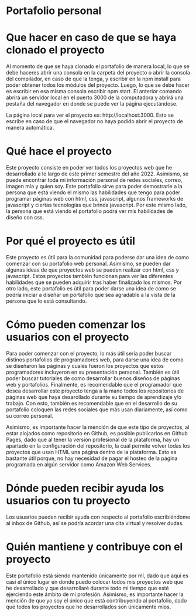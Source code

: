 # Portafolio personal 

# Que hacer en caso de que se haya clonado el proyecto

Al momento de que se haya clonado el portafolio de manera local, lo que se debe haceres abrir una consola en la carpeta del proyecto o abrir la consola del compilador, en caso de que la tenga, y escribir en la npm install para poder obtener todos los módulos del proyecto. Luego, lo que se debe hacer es escribir en esa misma consola escribir npm start. El anterior comando abrirá un servidor local en el puerto 3000 de la computadora y abrirá una pestaña del navegador en donde se puede ver la página ejecutándose. 

La página local para ver el proyecto es: http://localhost:3000. Esto se escribe en caso de que el navegador no haya podido abrir el proyecto de manera automática.


# Qué hace el proyecto

Este proyecto consiste en poder ver todos los proyectos web que he desarrollado a lo largo de este primer semestre del año 2022. Asimismo, se puede encontrar toda mi información personal de redes sociales, correo, imagen mía y quien soy. Este portafolio sirve para poder demostrarle a la persona que está viendo el mismo las habilidades que tengo para poder programar páginas web con html, css, javascript, algunos frameworks de javascript y ciertas tecnologías que brinda javascript. Por este mismo lado, la persona que está viendo el portafolio podrá ver mis habilidades de diseño con css.

# Por qué el proyecto es útil

Este proyecto es útil para la comunidad para poderse dar una idea de como comenzar con su portafolio web personal. Asimismo, se pueden dar algunas ideas de que proyectos web se pueden realizar con html, css y javascript. Estos proyectos también funcionan para ver las diferentes habilidades que se pueden adquirir tras haber finalizado los mismos. Por otro lado, este portafolio es útil para poder darse una idea de como se podría iniciar a diseñar un portafolio que sea agradable a la vista de la persona que lo está consultando. 

# Cómo pueden comenzar los usuarios con el proyecto

Para poder comenzar con el proyecto, lo más útil sería poder buscar distinos portafolios de programadores web, para darse una idea de como se diseñaron las páginas y cuales fueron los proyectos que estos programadores incluyeron en su presentación personal. También es útil poder buscar tutoriales de como desarrollar buenos diseños de páginas web y portafolios. Finalmente, es recomendable que el programador que desea desarrollar este proyecto tenga a la mano todos los repositorios de páginas web que haya desarollado durante su tiempo de aprendizaje y/o trabajo. Con esto, también es recomendable que en el desarrollo de su portafolio coloquen las redes sociales que más usan diariamente, así como su correo personal.

Asimismo, es importante hacer la mención de que este tipo de proyectos, al estar alojados como repositorio en Github, es posible publicarlos en Github Pages, dado que al tener la versión profesional de la plataforma, hay un apartado en la configuración del repositorio, la cual permite volver todas los proyectos que usan HTML una página dentro de la plataforma. Esto es bastante útil porque, no hay necesidad de pagar el hosteo de la página programada en algún servidor como Amazon Web Services.

# Dónde pueden recibir ayuda los usuarios con tu proyecto

Los usuarios pueden recibir ayuda con respecto al portafolio escribiéndome al inbox de Github, así se podría acordar una cita virtual y resolver dudas.

# Quién mantiene y contribuye con el proyecto

Este portafolio está siendo mantenido únicamente por mí, dado que aquí es casi el único lugar en donde puedo colocar todos mis proyectos web que he desarrollado y que desarrollaré durante todo mi tiempo que esté ejerciendo este ámbito de mi profesión. Asimismo, es importante hacer la mención de que yo soy el único que está contribuyendo al portafolio, dado que todos los proyectos que he desarrollados son únicamente míos.
